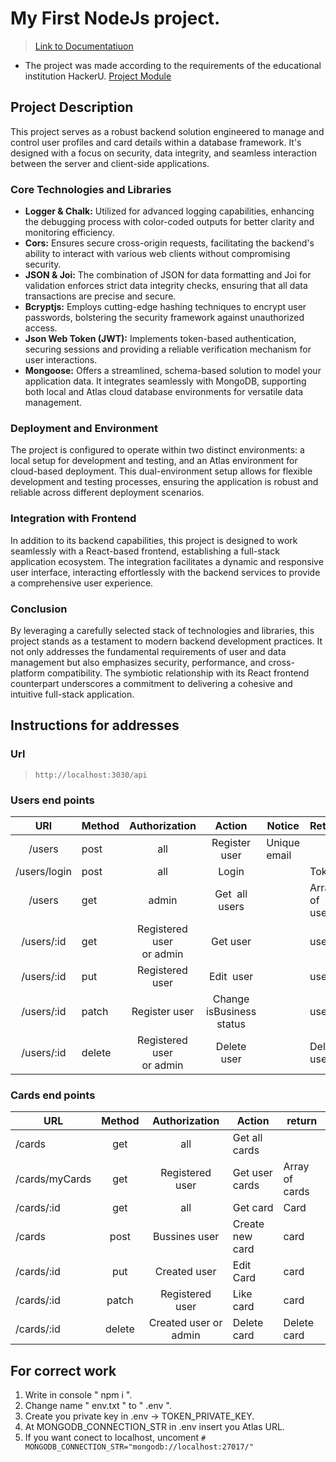 # My First NodeJs project.

> [Link to Documentatiuon](https://www.linkedin.com/mynetwork/)

* The project was made according to the requirements of the educational institution HackerU.
  [Project Module](./public/pdf/ProjectModule.pdf)

## Project Description

This project serves as a robust backend solution engineered to manage and control user profiles and card details within a database framework. It's designed with a focus on security, data integrity, and seamless interaction between the server and client-side applications.

### Core Technologies and Libraries

* **Logger & Chalk:** Utilized for advanced logging capabilities, enhancing the debugging process with color-coded outputs for better clarity and monitoring efficiency.
* **Cors:** Ensures secure cross-origin requests, facilitating the backend's ability to interact with various web clients without compromising security.
* **JSON & Joi:** The combination of JSON for data formatting and Joi for validation enforces strict data integrity checks, ensuring that all data transactions are precise and secure.
* **Bcryptjs:** Employs cutting-edge hashing techniques to encrypt user passwords, bolstering the security framework against unauthorized access.
* **Json Web Token (JWT):** Implements token-based authentication, securing sessions and providing a reliable verification mechanism for user interactions.
* **Mongoose:** Offers a streamlined, schema-based solution to model your application data. It integrates seamlessly with MongoDB, supporting both local and Atlas cloud database environments for versatile data management.

### Deployment and Environment

The project is configured to operate within two distinct environments: a local setup for development and testing, and an Atlas environment for cloud-based deployment. This dual-environment setup allows for flexible development and testing processes, ensuring the application is robust and reliable across different deployment scenarios.

### Integration with Frontend

In addition to its backend capabilities, this project is designed to work seamlessly with a React-based frontend, establishing a full-stack application ecosystem. The integration facilitates a dynamic and responsive user interface, interacting effortlessly with the backend services to provide a comprehensive user experience.

### Conclusion

By leveraging a carefully selected stack of technologies and libraries, this project stands as a testament to modern backend development practices. It not only addresses the fundamental requirements of user and data management but also emphasizes security, performance, and cross-platform compatibility. The symbiotic relationship with its React frontend counterpart underscores a commitment to delivering a cohesive and intuitive full-stack application.



## Instructions for addresses

### Url

> `http://localhost:3030/api`

### Users end points

|     URl     | Method |         Authorization         |            Action            | Notice       | Return         |
| :----------: | ------ | :---------------------------: | :---------------------------: | ------------ | -------------- |
|    /users    | post   |              all              |         Register user         | Unique email |                |
| /users/login | post   |              all              |             Login             |              | Token          |
|    /users    | get    |             admin             |        Get  all users        |              | Array of users |
|  /users/:id  | get    | Registered user<br />or admin |           Get user           |              | user           |
|  /users/:id  | put    |        Registered user        |          Edit  user          |              | user           |
|  /users/:id  | patch  |         Register user         | Change<br />isBusiness status |              | user           |
|  /users/:id  | delete | Registered user<br />or admin |          Delete user          |              | Delete user    |

### Cards end points

| URL            | Method |     Authorization     | Action          | return         |
| -------------- | :----: | :-------------------: | --------------- | -------------- |
| /cards         |  get  |          all          | Get all cards   |                |
| /cards/myCards |  get  |    Registered user    | Get user cards  | Array of cards |
| /cards/:id     |  get  |          all          | Get card        | Card           |
| /cards         |  post  |     Bussines user     | Create new card | card           |
| /cards/:id     |  put  |     Created user     | Edit Card       | card           |
| /cards/:id     | patch |    Registered user    | Like card       | card           |
| /cards/:id     | delete | Created user or admin | Delete card     | Delete card    |


## For correct work

1. Write in console " npm i ".
2. Change name " env.txt " to " .env ".
3. Create you private key in .env -> TOKEN_PRIVATE_KEY.
4. At MONGODB_CONNECTION_STR in .env insert you Atlas URL.
5. If you want conect to localhost, uncoment  `# MONGODB_CONNECTION_STR="mongodb://localhost:27017/"`
